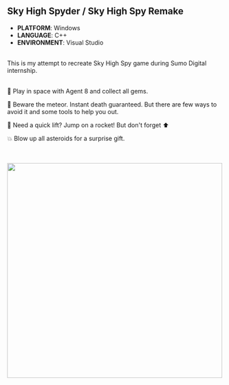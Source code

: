## Sky High Spyder / Sky High Spy Remake
* **PLATFORM**: Windows
* **LANGUAGE**: C++
* **ENVIRONMENT**: Visual Studio
  
<br>
This is my attempt to recreate Sky High Spy game during Sumo Digital internship. 
<br>
<br>

🌌 Play in space with Agent 8 and collect all gems.

🌠 Beware the meteor. Instant death guaranteed. But there are few ways to avoid it and some tools to help you out.

🚀 Need a quick lift? Jump on a rocket! But don't forget ⬆️

💥 Blow up all asteroids for a surprise gift.

<br>
<br>
<img src="/.github/images/spyder_in_space.gif" width="500">







  
